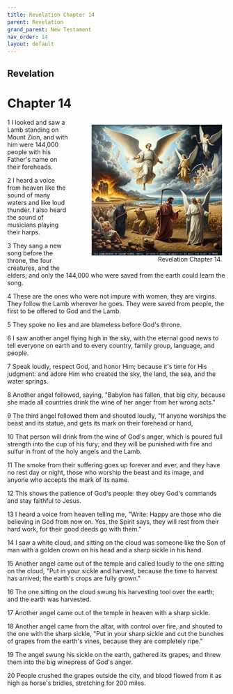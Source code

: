 ```yaml
---
title: Revelation Chapter 14
parent: Revelation
grand_parent: New Testament
nav_order: 14
layout: default
---
```


## Revelation

# Chapter 14

<figure style="float: right; margin-right: 10px;">
    <img src="/assets/Image/Revelation/500/14.jpg" alt="Revelation Chapter 14" style="width: 300px; height: 300px; float: right;padding-left: 10px;"/>
    <figcaption style="clear: both;text-align: right;">Revelation Chapter 14.</figcaption>
</figure>
1 I looked and saw a Lamb standing on Mount Zion, and with him were 144,000 people with his Father's name on their foreheads.

2 I heard a voice from heaven like the sound of many waters and like loud thunder. I also heard the sound of musicians playing their harps.

3 They sang a new song before the throne, the four creatures, and the elders; and only the 144,000 who were saved from the earth could learn the song.

4 These are the ones who were not impure with women; they are virgins. They follow the Lamb wherever he goes. They were saved from people, the first to be offered to God and the Lamb.

5 They spoke no lies and are blameless before God's throne.

6 I saw another angel flying high in the sky, with the eternal good news to tell everyone on earth and to every country, family group, language, and people.

7 Speak loudly, respect God, and honor Him; because it's time for His judgment: and adore Him who created the sky, the land, the sea, and the water springs.

8 Another angel followed, saying, "Babylon has fallen, that big city, because she made all countries drink the wine of her anger from her wrong acts."

9 The third angel followed them and shouted loudly, "If anyone worships the beast and its statue, and gets its mark on their forehead or hand,

10 That person will drink from the wine of God's anger, which is poured full strength into the cup of his fury; and they will be punished with fire and sulfur in front of the holy angels and the Lamb.

11 The smoke from their suffering goes up forever and ever, and they have no rest day or night, those who worship the beast and its image, and anyone who accepts the mark of its name.

12 This shows the patience of God's people: they obey God's commands and stay faithful to Jesus.

13 I heard a voice from heaven telling me, "Write: Happy are those who die believing in God from now on. Yes, the Spirit says, they will rest from their hard work, for their good deeds go with them."

14 I saw a white cloud, and sitting on the cloud was someone like the Son of man with a golden crown on his head and a sharp sickle in his hand.

15 Another angel came out of the temple and called loudly to the one sitting on the cloud, "Put in your sickle and harvest, because the time to harvest has arrived; the earth's crops are fully grown."

16 The one sitting on the cloud swung his harvesting tool over the earth; and the earth was harvested.

17 Another angel came out of the temple in heaven with a sharp sickle.

18 Another angel came from the altar, with control over fire, and shouted to the one with the sharp sickle, "Put in your sharp sickle and cut the bunches of grapes from the earth's vines, because they are completely ripe."

19 The angel swung his sickle on the earth, gathered its grapes, and threw them into the big winepress of God's anger.

20 People crushed the grapes outside the city, and blood flowed from it as high as horse's bridles, stretching for 200 miles.


